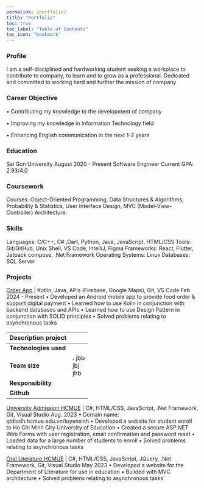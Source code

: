 ```yaml
---
permalink: /portfolio/
title: "Portfolio"
toc: true
toc_label: "Table of Contents"
toc_icon: "bookmark"
---
```

### Profile
I am a self-disciplined and hardworking student seeking a workplace to contribute to company, to learn and to
grow as a professional. Dedicated and committed to working hard and further the mission of company

### Career Objective
• Contributing my knowledge to the development of company

• Improving my knowledge in Information Technology field

• Enhancing English communication in the next 1-2 years

### Education
Sai Gon University August 2020 - Present
Software Engineer Current GPA: 2.93/4.0

### Coursework
Courses: Object-Oriented Programming, Data Structures & Algorithms, Probability & Statistics, User
Interface Design, MVC (Model-View-Controller) Architecture.

### Skills
Languages: C/C++, C# ,Dart, Python, Java, JavaScript, HTML/CSS
Tools: Git/GitHub, Unix Shell, VS Code, IntelliJ, Figma
Frameworks: React, Flutter, Jetpack compose, .Net Framework
Operating Systems: Linux
Databases: SQL Server

### Projects
[Order App](https://github.com/YangTris/Order-App) | Kotlin, Java, APIs (Firebase, Google Maps), Git, VS Code Feb 2024 - Present
• Developed an Android mobile app to provide food order & support digital payment
• Learned how to use Kolin in conjunction with backend databases and APIs
• Learned how to use Design Pattern in conjunction with SOLID principles
• Solved problems relating to asynchronous tasks

|**Description project**|                |
|---------------------|----------------|
| **Technologies used** |                |
| **Team size**         | . jbb <br> jbj <br> jhb |
| **Responsibility**      |                |
| **Github**              |                |

[University Admission HCMUE](https://github.com/maivudhsp/DKTS_SDH)  | C#, HTML/CSS, JavaScript, .Net Framework, Git, Visual Studio Aug. 2023
• Domain name: qldtsdh.hcmue.edu.vn/tuyensinh
• Developed a website for student enroll to Ho Chi Minh City University of Education
• Created a secure ASP.NET Web Forms with user registration, email confirmation and password reset
• Loaded data for a large number of students to enroll
• Solved problems relating to asynchronous tasks

[Oral Literature HCMUE](https://github.com/maivudhsp/TNVHDG)  | C#, HTML/CSS, JavaScript, JQuery, .Net Framework, Git, Visual Studio May 2023
• Developed a website for the Department of Literature for use in education
• Builded with MVC architecture
• Solved problems relating to asynchronous tasks
